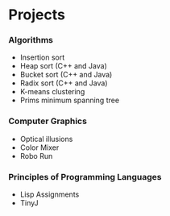 # Projects

### Algorithms
  - Insertion sort
  - Heap sort (C++ and Java)
  - Bucket sort (C++ and Java)
  - Radix sort (C++ and Java)
  - K-means clustering
  - Prims minimum spanning tree

### Computer Graphics
  - Optical illusions
  - Color Mixer
  - Robo Run
  
### Principles of Programming Languages
  - Lisp Assignments
  - TinyJ
